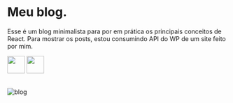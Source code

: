 # Meu blog.
Esse é um blog minimalista para por em prática os principais conceitos de React. Para mostrar os posts, estou consumindo API do WP de um site feito por mim. <br>

<div>
  <img src="https://cdn.jsdelivr.net/gh/devicons/devicon/icons/wordpress/wordpress-plain.svg" width="40" height="40" /> 
  <img src="https://cdn.jsdelivr.net/gh/devicons/devicon/icons/react/react-original.svg" width="40" height="40" /> 
</div> <br>

![blog](https://github.com/GuilhermeES/my-blog/assets/50378131/07ce2eda-214c-4ff5-b58a-f6f16feaa6f5)


